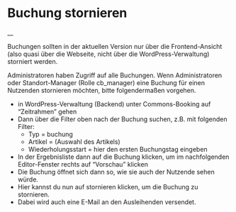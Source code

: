 #  Buchung stornieren

__

Buchungen sollten in der aktuellen Version nur über die Frontend-Ansicht (also
quasi über die Webseite, nicht über die WordPress-Verwaltung) storniert
werden.

Administratoren haben Zugriff auf alle Buchungen. Wenn Administratoren oder
Standort-Manager (Rolle cb_manager) eine Buchung für einen Nutzenden
stornieren möchten, bitte folgendermaßen vorgehen.

  * in WordPress-Verwaltung (Backend) unter Commons-Booking auf “Zeitrahmen” gehen 
  * Dann über die Filter oben nach der Buchung suchen, z.B. mit folgenden Filter: 
    * Typ = buchung 
    * Artikel = (Auswahl des Artikels) 
    * Wiederholungsstart = hier den ersten Buchungstag eingeben 
  * In der Ergebnisliste dann auf die Buchung klicken, um im nachfolgenden Editor-Fenster rechts auf “Vorschau” klicken 
  * Die Buchung öffnet sich dann so, wie sie auch der Nutzende sehen würde. 
  * Hier kannst du nun auf stornieren klicken, um die Buchung zu stornieren. 
  * Dabei wird auch eine E-Mail an den Ausleihenden versendet. 

